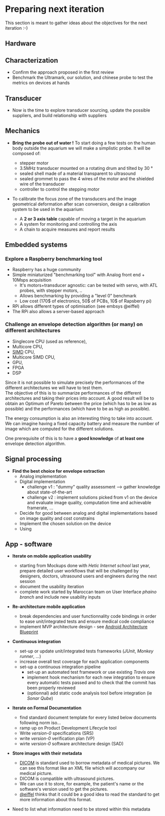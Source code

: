 # Preparing next iteration

This section is meant to gather ideas about the objectives for the next iteration :-\)

## Hardware

## Characterization

* Confirm the approach proposed in the first review
* Benchmark the Ultramark, our solution, and chinese probe to test the metrics on devices at hands

## Transducer

* Now is the time to explore transducer sourcing, update the possible suppliers, and build relationship with suppliers

## Mechanics

* **Bring the probe out of water !** To start doing a few tests on the human body outside the aquarium we will make a simplistic probe. It will be composed of:
  * stepper motor
  * 3.5MHz transducer mounted on a rotating drum and tilted by 30 °
  * sealed shell made of a material transparent to ultrasound
  * sealed grommet to pass the 4 wires of the motor and the shielded wire of the transducer
  * controller to control the stepping motor

* To calibrate the focus zone of the transducers and the image geometrical deformation after scan conversion, design a calibration system to be used in the aquarium:
  * A **2 or 3 axis table** capable of moving a target in the aquarium
  * A system for monitoring and controlling the axis
  * A chain to acquire measures and report results

## Embedded systems

### Explore a Raspberry benchmarking tool

* Raspberry has a huge community
* Simple miniaturized "benchmarking tool" with Analog front end + 10Msps acquisition
  * It's motors+transducer agnostic: can be tested with servo, with ATL probes, with stepper motors, ..
  * Allows benchmarking by providing a "level 0" benchmark
  * Low cost \(170$ of electronics, 50$ of PCBs, 10$ of Rapsberry pi\)
* RPi allows different types of optimisation \(see embsys @eiffel\)
* The RPi also allows a server-based approach

### Challenge an envelope detection algorithm \(or many\) on different architectures

* Singlecore CPU \(used as reference\),
* Multicore CPU,
* [SIMD](https://en.wikipedia.org/wiki/SIMD) CPU,
* Multicore SIMD CPU,
* GPU,
* FPGA
* DSP

Since it is not possible to simulate precisely the performances of the different architectures we will have to test them.  
The objective of this is to summarize performances of the different architectures and taking their prices into account. A good result will be to obtain an Optimum of Pareto between the price \(which has to be as low as possible\) and the performances \(which have to be as high as possible\).

The energy consumption is also an interesting thing to take into account. We can imagine having a fixed capacity battery and measure the number of image which are computed for the different solutions.

One prerequisite of this is to have a **good knowledge** of **at least one** envelope detection algorithm.

## Signal processing

* **Find the best choice for envelope extraction**
  * Analog implementation
  * Digital implementation
    * challenge v1 : "dummy" quality assessment --&gt; gather knowledge about state-of-the-art
    * challenge v2 : implement solutions picked from v1 on the device and evaluate image quality, computation time and achievable framerate, ...
  * Decide for good between analog and digital implementations based on image quality and cost constrains
  * Implement the chosen solution on the device
  * Using

## App - software

* **Iterate on mobile application usability**

  * starting from Mockups done with _Hetic Internet school_ last year, prepare detailed user workflows that will be challenged by designers, doctors, ultrasound users and engineers during the next session
  * document the usability iteration
  * complete work started by Maroccan team on User Interface _phaino branch_ and include new usability inputs

* **Re-architecture mobile application**

  * break dependencies and user functionnality code bindings in order to ease unit/integrated tests and ensure medical code compliance
  * implement MVP architecture design - see [Android Architecture Blueprint](https://github.com/googlesamples/android-architecture)

* **Continuous integration**

  * set-up or update unit/integrated tests frameworks \(_JUnit_, _Monkey runner_, ...\)
  * increase overall test coverage for each application components
  * set-up a continuous integration pipeline
    * set-up an automated test framework or use existing _Travis_ one
    * implement hook mechanism for each new integration to ensure every automatic tests passed and to check that the commit has been properly reviewed
    * \(optionnal\) add static code analysis tool before integration \(ie _Sonar Qube_\)

* **Iterate on Formal Documentation**

  * find standard document template for every listed below documents following norm iso...
  * ramp up on Product Development Lifecycle tool 
  * Write _version-0_ specifications \(SRS\)
  * write _version-0_ verification plan \(VP\) 
  * wirte _version-0_ software architecture design \(SAD\)

* **Store images with their metadata**

  * [DICOM](https://en.wikipedia.org/wiki/DICOM) is standard used to borrow metadata of medical pictures. We can see this format like an XML file which will accompany our medical picture.
  * DICOM is compatible with ultrasound pictures.
  * We can use it to store, for example,  the patient's name or the software's version used to get the pictures.
  * [\@eiffel](https://echopen.slack.com/team/eiffel) thinks that it could be a good idea to read the standard to get more information about this format.

* Need to list what information need to be stored within this metadata



